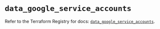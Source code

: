 # `data_google_service_accounts`

Refer to the Terraform Registry for docs: [`data_google_service_accounts`](https://registry.terraform.io/providers/hashicorp/google/6.25.0/docs/data-sources/service_accounts).
